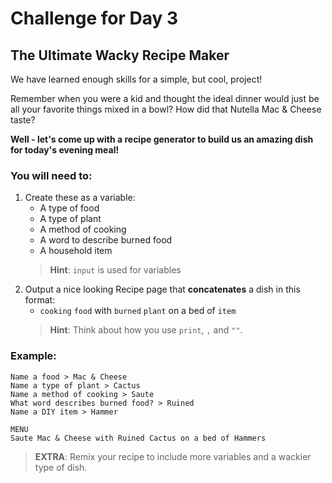 # Challenge for Day 3

## The Ultimate Wacky Recipe Maker

We have learned enough skills for a simple, but cool, project!

Remember when you were a kid and thought the ideal dinner would just be all your favorite things mixed in a bowl? How did that Nutella Mac & Cheese taste?

**Well - let's come up with a recipe generator to build us an amazing dish for today's evening meal!**

### You will need to:

1. Create these as a variable:
    - A type of food
    - A type of plant
    - A method of cooking
    - A word to describe burned food
    - A household item
    > **Hint**: `input` is used for variables
2. Output a nice looking Recipe page that **concatenates** a dish in this format:
    - `cooking` `food` with `burned` `plant` on a bed of `item`
    > **Hint**: Think about how you use `print`, `,` and `""`.

### Example:

```text
Name a food > Mac & Cheese
Name a type of plant > Cactus
Name a method of cooking > Saute        
What word describes burned food? > Ruined
Name a DIY item > Hammer

MENU
Saute Mac & Cheese with Ruined Cactus on a bed of Hammers
```

> **EXTRA**: Remix your recipe to include more variables and a wackier type of dish.

